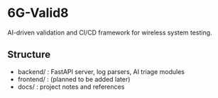 # 6G-Valid8
AI-driven validation and CI/CD framework for wireless system testing.

## Structure
- backend/ : FastAPI server, log parsers, AI triage modules
- frontend/ : (planned to be added later)
- docs/ : project notes and references
